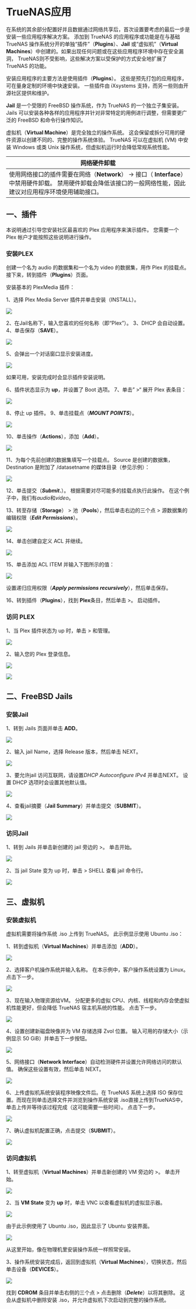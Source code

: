 # TrueNAS应用

在系统的其余部分配置好并且数据通过网络共享后，首次设置要考虑的最后一步是安装一些应用程序解决方案。 添加到 TrueNAS 的应用程序或功能是在与基础 TrueNAS 操作系统分开的单独“插件”（**Plugins**）、**Jail** 或“虚拟机”（**Virtual Machines**）中创建的。如果出现任何问题或在这些应用程序环境中存在安全漏洞， TrueNAS则不受影响，这些解决方案以受保护的方式安全地扩展了 TrueNAS 的功能。

安装应用程序的主要方法是使用插件（**Plugins**）。 这些是预先打包的应用程序，可在量身定制的环境中快速安装。 一些插件由 iXsystems 支持，而另一些则由开源社区提供和维护。

**Jail** 是一个受限的 FreeBSD 操作系统，作为 TrueNAS 的一个独立子集安装。 Jails 可以安装各种各样的应用程序并针对非常特定的用例进行调整，但需要更广泛的 FreeBSD 和命令行操作知识。

虚拟机（**Virtual Machine**）是完全独立的操作系统。 这会保留或拆分可用的硬件资源以创建不同的、完整的操作系统体验。 TrueNAS 可以在虚拟机 (VM) 中安装 Windows 或类 Unix 操作系统，但虚拟机运行时会降低常规系统性能。

| 网络硬件卸载                                                 |
| ------------------------------------------------------------ |
| 使用网络接口的插件需要在网络（**Network**） -> 接口（ **Interface**）中禁用硬件卸载。 禁用硬件卸载会降低该接口的一般网络性能，因此建议对应用程序环境使用辅助接口。 |

## 一、插件

本说明通过引导您安装社区最喜欢的 Plex 应用程序来演示插件。 您需要一个 Plex 帐户才能按照这些说明进行操作。

### 安装PLEX

创建一个名为 audio 的数据集和一个名为 video 的数据集，用作 Plex 的挂载点。 接下来，转到插件（**Plugins**）页面。

安装基本的 PlexMedia 插件：

1、选择 Plex Media Server 插件并单击安装（INSTALL）。

![](https://www.truenas.com/docs/images/CORE/12.0/PluginsPlexInstallButton.png)

2、在Jail名称下，输入您喜欢的任何名称（即“Plex”）。
3、DHCP 会自动设置。
4、单击保存（**SAVE**）。

![](https://www.truenas.com/docs/images/CORE/12.0/PluginsPlexMediaSave.png)

5、会弹出一个对话窗口显示安装进度。

![](https://www.truenas.com/docs/images/CORE/12.0/PluginsPlexInstallProgress.png)

如果可用，安装完成时会显示插件安装说明。

6、插件状态显示为 **up**，并设置了 Boot 选项。
7、单击” >“ 展开 Plex 表条目：

![](https://www.truenas.com/docs/images/CORE/12.0/PluginsPlexJailUp.png)

8、停止 up 插件。
9、单击挂载点（***MOUNT POINTS***）。

![](https://www.truenas.com/docs/images/CORE/12.0/PluginsPlexSetMountpoints.png)

10、单击操作（**Actions**），添加（**Add**）。

![](https://www.truenas.com/docs/images/CORE/12.0/JailsMountPointsPlexAddMountpoint.png)

11、为每个先前创建的数据集填写一个挂载点。 Source 是创建的数据集，Destination 是附加了 /datasetname 的媒体目录（参见示例）：

![](https://www.truenas.com/docs/images/CORE/12.0/JailsMountPointsPlexSetMountpoint.png)

12、单击提交（***Submit*.**）。 根据需要对尽可能多的挂载点执行此操作。 在这个例子中，我们有*audio*和*video*。

13、转至存储（**Storage**） > 池（**Pools**），然后单击右边的三个点 > 源数据集的编辑权限（***Edit Permissions***）。

![](https://www.truenas.com/docs/images/CORE/12.0/StoragePoolsPlexEditPermissions.png)

14、单击创建自定义 ACL 并继续。

![](https://www.truenas.com/docs/images/CORE/12.0/StoragePoolsPermissionsPlexACL.png)

15、单击添加 ACL ITEM 并输入下图所示的值：

![](https://www.truenas.com/docs/images/CORE/12.0/StoragePoolsPermissionsPlexPermissions.png)

设置递归应用权限（***Apply permissions recursively***），然后单击保存。

16、转到插件（**Plugins**），找到 **Plex**条目，然后单击 >。 启动插件。

### 访问 PLEX

1、当 Plex 插件状态为 up 时，单击 > 和管理。

![](https://www.truenas.com/docs/images/CORE/12.0/PluginsPlexManage.png)

2、输入您的 Plex 登录信息。

![](https://www.truenas.com/docs/images/CORE/12.0/PluginsPlexLogin.png)

![](https://www.truenas.com/docs/images/CORE/12.0/PluginsPlexSuccess.png)

## 二、FreeBSD Jails

### 安装Jail

1、转到 Jails 页面并单击 **ADD**。

![](https://www.truenas.com/docs/images/CORE/12.0/Jails.png)

2、输入 jail Name，选择 Release 版本，然后单击 NEXT。

![](https://www.truenas.com/docs/images/CORE/12.0/JailsAddName.png)

3、要允许jail 访问互联网，请设置*DHCP Autoconfigure IPv4*  并单击NEXT。 设置 DHCP 选项时会设置其他默认值。

![](https://www.truenas.com/docs/images/CORE/12.0/JailsAddNetworkingDHCP.png)

4、查看jail摘要（**Jail Summary**）并单击提交（**SUBMIT**）。

![](https://www.truenas.com/docs/images/CORE/12.0/JailsAddConfirm.png)

### 访问Jail

1、转到 Jails 并单击新创建的 jail 旁边的 >。 单击开始。

![](https://www.truenas.com/docs/images/CORE/12.0/JailsStart.png)

2、当 jail State 变为 up 时，单击 > SHELL 查看 jail 命令行。

![](https://www.truenas.com/docs/images/CORE/12.0/JailShell.png)

## 三、虚拟机

### 安装虚拟机

虚拟机需要将操作系统 .iso 上传到 TrueNAS。 此示例显示使用 Ubuntu .iso：

1、转到虚拟机（**Virtual Machines**）并单击添加（**ADD**）。

![](https://www.truenas.com/docs/images/CORE/12.0/VirtualMachines.png)

2、选择客户机操作系统并输入名称。 在本示例中，客户操作系统设置为 Linux。 点击下一步。

![](https://www.truenas.com/docs/images/CORE/12.0/VirtualMachinesAddOperatingSystemLinux.png)

3、现在输入物理资源给VM。 分配更多的虚拟 CPU、内核、线程和内存会使虚拟机性能更好，但会降低 TrueNAS 宿主机系统的性能。 点击下一步。

![](https://www.truenas.com/docs/images/CORE/12.0/VirtualMachinesAddCPU.png)

4、设置创建新磁盘映像并为 VM 存储选择 Zvol 位置。 输入可用的存储大小（示例显示 50 GiB）并单击下一步按钮。

![](https://www.truenas.com/docs/images/CORE/12.0/VirtualMachinesAddDisks.png)

5、网络接口（**Network Interface**）自动检测硬件并设置允许网络访问的默认值。 确保这些设置有效，然后单击 NEXT。

![](https://www.truenas.com/docs/images/CORE/12.0/VirtualMachinesAddNetworkInterface.png)

6、上传虚拟机系统安装程序映像文件后。在 TrueNAS 系统上选择 ISO 保存位置。而现在则单击选择文件并浏览到操作系统安装 .iso直接上传到TrueNAS中，单击上传并等待该过程完成（这可能需要一些时间）。 点击下一步。

![](https://www.truenas.com/docs/images/CORE/12.0/VirtualMachinesAddInstallationMedia.png)

7、确认虚拟机配置正确，点击提交（**SUBMIT**）。

![](https://www.truenas.com/docs/images/CORE/12.0/VirtualMachinesAddConfirm.png)

### 访问虚拟机

1、转至虚拟机（**Virtual Machines**）并单击新创建的 VM 旁边的 >。 单击开始。

![](https://www.truenas.com/docs/images/CORE/12.0/VirtualMachinesStart.png)

2、当 **VM State** 变为 **up** 时，单击 VNC 以查看虚拟机的虚拟显示器。

![](https://www.truenas.com/docs/images/CORE/12.0/VirtualMachinesOptions.png)

由于此示例使用了 Ubuntu .iso，因此显示了 Ubuntu 安装界面。

![](https://www.truenas.com/docs/images/CORE/12.0/UbuntuInstall.png)

从这里开始，像在物理机里安装操作系统一样照常安装。

3、操作系统安装完成后，返回到虚拟机（**Virtual Machines**），切换状态，然后单击设备（**DEVICES**）。

![](https://www.truenas.com/docs/images/CORE/12.0/VirtualMachinesDevices.png)

找到 **CDROM** 条目并单击右侧的三个点 > 点击删除（***Delete***）以将其删除。 这会从虚拟机中删除安装 .iso，并允许虚拟机下次启动到完整的操作系统。

